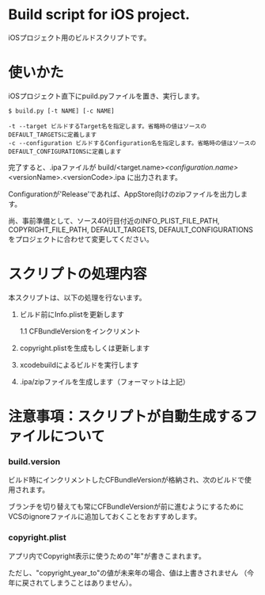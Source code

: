 # Build script for iOS project.
iOSプロジェクト用のビルドスクリプトです。

# 使いかた
iOSプロジェクト直下にpuild.pyファイルを置き、実行します。

    $ build.py [-t NAME] [-c NAME]

    -t --target ビルドするTarget名を指定します。省略時の値はソースのDEFAULT_TARGETSに定義します
    -c --configuration ビルドするConfiguration名を指定します。省略時の値はソースのDEFAULT_CONFIGURATIONSに定義します

完了すると、.ipaファイルが build/\<target.name\>_\<configuration.name\>_\<versionName\>.\<versionCode\>.ipa に出力されます。

Configurationが'Release'であれば、AppStore向けのzipファイルを出力します。

尚、事前準備として、ソース40行目付近のINFO_PLIST_FILE_PATH, COPYRIGHT_FILE_PATH, DEFAULT_TARGETS, DEFAULT_CONFIGURATIONSをプロジェクトに合わせて変更してください。


# スクリプトの処理内容
本スクリプトは、以下の処理を行ないます。

1. ビルド前にInfo.plistを更新します

    1.1 CFBundleVersionをインクリメント

1. copyright.plistを生成もしくは更新します

1. xcodebuildによるビルドを実行します

1. .ipa/zipファイルを生成します（フォーマットは上記）



# 注意事項：スクリプトが自動生成するファイルについて

### build.version

ビルド時にインクリメントしたCFBundleVersionが格納され、次のビルドで使用されます。

ブランチを切り替えても常にCFBundleVersionが前に進むようにするために
VCSのignoreファイルに追加しておくことをおすすめします。


### copyright.plist

アプリ内でCopyright表示に使うための"年"が書きこまれます。

ただし、"copyright\_year\_to"の値が未来年の場合、値は上書きされません
（今年に戻されてしまうことはありません）。
